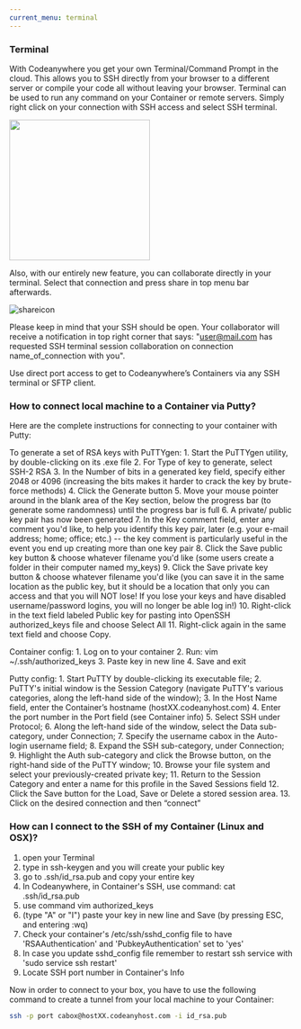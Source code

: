 ```yaml
---
current_menu: terminal
---
```


### Terminal

With Codeanywhere you get your own Terminal/Command Prompt in the cloud. This allows you to SSH directly from your browser to a different server or compile your code all without leaving your browser. Terminal can be used to run any command on your Container or remote servers. Simply right click on your connection with SSH access and select SSH terminal. 

<img src="images/sshterminal.png" width="250" height="auto">


Also, with our entirely new feature, you can collaborate directly in your terminal. Select that connection and press share in top menu bar afterwards. 

![shareicon](images/shareicon.png "shareicon")

Please keep in mind that your SSH should be open. Your collaborator will receive a notification in top right corner that says: "user@mail.com has requested SSH terminal session collaboration on connection name_of_connection with you".


Use direct port access to get to Codeanywhere’s Containers via any SSH terminal or SFTP client. 

### How to connect local machine to a Container via Putty?

Here are the complete instructions for connecting to your container with Putty:

To generate a set of RSA keys with PuTTYgen: 
	1. Start the PuTTYgen utility, by double-clicking on its .exe file
	2. For Type of key to generate, select SSH-2 RSA
	3. In the Number of bits in a generated key field, specify either 2048 or 4096 (increasing the bits makes it harder to crack the key by brute-force methods)
	4. Click the Generate button 
	5. Move your mouse pointer around in the blank area of the Key section, below the progress bar (to generate some randomness) until the progress bar is full
	6. A private/ public key pair has now been generated
	7. In the Key comment field, enter any comment you'd like, to help you identify this key pair, later (e.g. your e-mail address; home; office; etc.) -- the key comment is particularly useful in the event you end up creating more than one key pair
	8. Click the Save public key button & choose whatever filename you'd like (some users create a folder in their computer named my_keys)
	9. Click the Save private key button & choose whatever filename you'd like (you can save it in the same location as the public key, but it should be a location that only you can access and that you will NOT lose! If you lose your keys and have disabled username/password logins, you will no longer be able log in!)
	10. Right-click in the text field labeled Public key for pasting into OpenSSH authorized_keys file and choose Select All
	11. Right-click again in the same text field and choose Copy.

Container config: 
	1. Log on to your container 
	2. Run: vim ~/.ssh/authorized_keys 
	3. Paste key in new line 
	4. Save and exit

Putty config: 
	1. Start PuTTY by double-clicking its executable file; 
	2. PuTTY's initial window is the Session Category (navigate PuTTY's various categories, along the left-hand side of the window); 
	3. In the Host Name field, enter the Container’s hostname (hostXX.codeanyhost.com) 
	4. Enter the port number in the Port field (see Container info) 
	5. Select SSH under Protocol; 
	6. Along the left-hand side of the window, select the Data sub-category, under Connection; 
	7. Specify the username cabox in the Auto-login username field; 
	8. Expand the SSH sub-category, under Connection; 
	9. Highlight the Auth sub-category and click the Browse button, on the right-hand side of the PuTTY window; 
	10. Browse your file system and select your previously-created private key; 
	11. Return to the Session Category and enter a name for this profile in the Saved Sessions field 
	12. Click the Save button for the Load, Save or Delete a stored session area.
	13. Click on the desired connection and then “connect”

### How can I connect to the SSH of my Container (Linux and OSX)?

1. open your Terminal
2. type in ssh-keygen and you will create your public key
3. go to .ssh/id_rsa.pub and copy your entire key
4. In Codeanywhere, in Container's SSH, use command: cat .ssh/id_rsa.pub
5. use command vim authorized_keys
6. (type "A" or "I") paste your key in new line and Save (by pressing ESC, and entering :wq)
7. Check your container's /etc/ssh/sshd_config file to have 'RSAAuthentication' and 'PubkeyAuthentication' set to 'yes'
8. In case you update sshd_config file remember to restart ssh service with 'sudo service ssh restart'
9. Locate SSH port number in Container's Info

Now in order to connect to your box, you have to use the following command to create a tunnel from your local machine to your Container:
```sh
ssh -p port cabox@hostXX.codeanyhost.com -i id_rsa.pub
```
